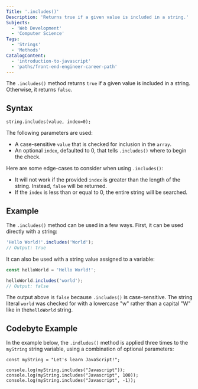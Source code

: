 ```yaml
---
Title: '.includes()'
Description: 'Returns true if a given value is included in a string.'
Subjects:
  - 'Web Development'
  - 'Computer Science'
Tags:
  - 'Strings'
  - 'Methods'
CatalogContent:
  - 'introduction-to-javascript'
  - 'paths/front-end-engineer-career-path'
---
```


The `.includes()` method returns `true` if a given value is included in a string. Otherwise, it returns `false`.

## Syntax

```pseudo
string.includes(value, index=0);
```

The following parameters are used:

- A case-sensitive `value` that is checked for inclusion in the `array`.
- An optional `index`, defaulted to 0, that tells `.includes()` where to begin the check.

Here are some edge-cases to consider when using `.includes()`:

- It will not work if the provided `index` is greater than the length of the string. Instead, `false` will be returned.
- If the `index` is less than or equal to 0, the entire string will be searched.

## Example

The `.includes()` method can be used in a few ways. First, it can be used directly with a string:

```js
'Hello World!'.includes('World');
// Output: true
```

It can also be used with a  string value assigned to a variable:

```js
const helloWorld = 'Hello World!';

helloWorld.includes('world');
// Output: false
```

The output above is `false` because `.includes()` is case-sensitive. The string literal `world` was checked for with a lowercase "w" rather than a capital "W" like in the`helloWorld` string.

## Codebyte Example

In the example below, the `.indludes()` method is applied three times to the `myString` string variable, using a combination of optional parameters:

```codebyte/javascript
const myString = "Let's learn JavaScript!";

console.log(myString.includes("Javascript"));
console.log(myString.includes("Javascript", 100));
console.log(myString.includes("Javascript", -1));
```
